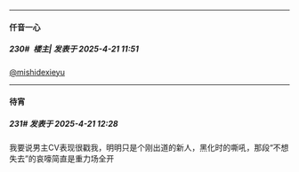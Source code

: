 ﻿
*****

####  仟音一心  
##### 230#         楼主| 发表于 2025-4-21 11:51

[@mishidexieyu](https://stage1st.com/2b/home.php?mod=space&amp;uid=463979) 


*****

####  待宵  
##### 231#       发表于 2025-4-21 12:28

我要说男主CV表现很戳我，明明只是个刚出道的新人，黑化时的嘶吼，那段“不想失去”的哀嚎简直是重力场全开

